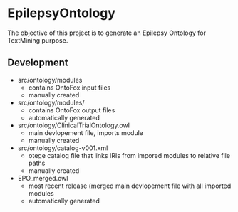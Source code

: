 # EpilepsyOntology

The objective of this project is to generate an Epilepsy Ontology for TextMining purpose.

## Development
- src/ontology/modules
    - contains OntoFox input files
    - manually created
- src/ontology/modules/
    - contains OntoFox output files
    - automatically generated
- src/ontology/ClinicalTrialOntology.owl
    - main devlopement file, imports module
    - manually created
- src/ontology/catalog-v001.xml
     - otege catalog file that links IRIs from impored modules to relative file paths
     - manually created
- EPO_merged.owl
    - most recent release (merged main devlopement file with all imported modules
    - automatically generated
